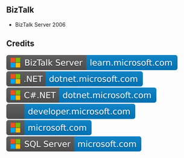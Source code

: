 BizTalk
-------

- BizTalk Server 2006

Credits
-------
[![image](
Credits/BizTalk-Server-learn.microsoft.com.svg)](https://learn.microsoft.com/en-us/biztalk/)  
[![image](
Credits/CS.NET-dotnet.microsoft.com.svg)](https://dotnet.microsoft.com/)  
[![image](
Credits/CS-dotnet.microsoft.com.svg)](https://dotnet.microsoft.com/languages/csharp/)<!--[![image](
Credits/dotnet.microsoft.com.svg)](https://dotnet.microsoft.com/)-->  
[![image](
Credits/developer.microsoft.com.svg)](https://developer.microsoft.com/)  
[![image](
Credits/microsoft.com.svg)](https://microsoft.com/)  
[![image](
Credits/SQL-Server-microsoft.com.svg)](https://microsoft.com/sql-server/)<!--[![image](
Credits/learn.microsoft.com.svg)](https://learn.microsoft.com/)--> 